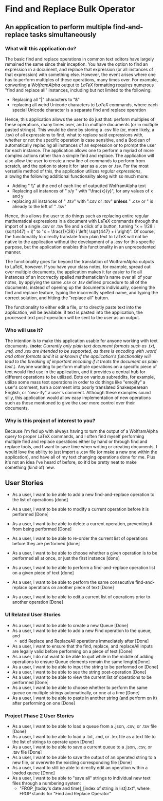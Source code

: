 # Find and Replace Bulk Operator

## An application to perform multiple find-and-replace tasks simultaneously

### What will this application do?

The basic find and replace operations in common text editors have largely remained the same since their inception. You have the option to find an expression in a document, and replace that expression (or all instances of that expression) with something else. However, the event arises where one has to perform multiples of these operations, many times over. For example, converting a *WolframAlpha* output to *LaTeX* formatting requires numerous "find and replace all" instances, including but not limited to the following:

- Replacing all "|" characters to "&"
- replacing all weird Unicode characters to *LaTeX* commands, where each special Unicode character is a separate find and replace operation

Hence, this application allows the user to do just that: perform multiples of these operations, many times over, and in multiple documents (or in multiple pasted strings). This would be done by storing a .csv file (or, more likely, a .tsv) of all expressions to find, what to replace said expressions with, whether or not the specific operation is case sensitive, and a Boolean of automatically replacing all instances of an expression or to prompt the user for each instance. The application allows one to perform a myriad of more complex actions rather than a simple find and replace. The application will also allow the user to create a new line of commands to perform from scratch, and the option to store it for later as a .csv or .tsv. For the most versatile method of this, the application utilizes *regular expressions*, allowing the following additional functionality along with so much more:

- Adding " \\\\" at the end of each line of outputted WolframAlpha text
- Replacing all instances of " x/y " with "\frac{x}{y}", for any values of x and y 
- replacing all instances of " .tsv" with ".csv or .tsv" **unless** " .csv or " is already to the left of " .tsv"

Hence, this allows the user to do things such as replacing entire regular mathematical expressions in a document with LaTeX commands through the import of a single .csv or .tsv file and a click of a button, turning "x = 1/28 i (sqrt(447) + i)" to "x = \frac{1}{28} i \left( \sqrt{447} + i \right)". Of course, the functionality to directly translate from plain text to LaTeX will not be native to the application without the development of a .csv for this specific purpose, but the application enables this functionality in an unprecedented manner. 

The functionality goes far beyond the translation of WolframAlpha outputs to LaTeX, however. If you have your class notes, for example, spread out over multiple documents, the application makes it far easier to fix all instances of an incorrectly spelled mathematician's name over all of your notes, by applying the same .csv or .tsv defined procedure to all of the documents, instead of opening up the documents individually, opening the find and replace feature, typing the incorrectly spelled name, and typing the correct solution, and hitting the "replace all" button. 

The functionality to either edit a file, or to directly paste text into the application, will be available. if text is pasted into the application, the processed text post-operation will be sent to the user as an output. 

### Who will use it?

The intention is to make this application usable for anyone working with text documents. (**note**: *Currently only plain text document formats such as .txt, .md, and .tex are intended to be supported, as there is encoding with .word and other formats and it is unknown if the application's functionality will lead to the breaking of important encoding if it treats the document as plain text.)*. Anyone wanting to perform multiple operations on a specific piece of text would find use in the application, and it provides a central hub for different operations to be utilized. Bots on various subreddits, for example, utilize some mass text operations in order to do things like "emojify" a user's comment, turn a comment into poorly translated Shakespearean English, or "owo-ify" a user's comment. Although these examples sound silly, this application would allow easy implementation of new operations such as those mentioned to give the user more control over their documents. 

### Why is this project of interest to you?

Because I'm fed up with always having to turn the output of a WolframAlpha query to proper LaTeX commands, and I often find myself performing multiple find and replace operations either by hand or through find and replace tools, and I want to save time when writing or creating documents. I would love the ability to just import a .csv file (or make a new one within the application), and have all of my text changing operations done for me. Plus it's not an idea I've heard of before, so it'd be pretty neat to make something (kind of) new. 

## User Stories

- As a user, I want to be able to add a new find-and-replace operation to the list of operations [done]

- As a user, I want to be able to modify a current operation before it is performed [Done]
- As a user, I want to be able to delete a current operation, preventing it from being performed [Done]
- As a user, I want to be able to re-order the current list of operations before they are performed [done]
- As a user, I want to be able to choose whether a given operation is to be performed all at once, or just the first instance [done]
- As a user, I want to be able to perform a find-and-replace operation list on a given piece of text [done]
- As a user, I want to be able to perform the same consecutive find-and-replace operations on another piece of text [Done]
- As a user, I want to be able to edit a current list of operations prior to another operation [Done]

### UI Related User Stories

- As a user, I want to be able to create a new Queue [Done]
- As a user, I want to be able to add a new Find operation to the queue, and 
    - add Replace and ReplaceAll operations immediately after [Done]
- As a user, I want to ensure that the find, replace, and replaceAll inputs are legally valid before performing on a piece of text [Done]
- As a user, I do not want to be able to quit while in the middle of adding operations to ensure Queue elements remain the same length[Done]
- As a user, I want to be able to input the string to be performed on [Done]
- As a user, I want to be able to see the string post-operation [Done]
- As a user, I want to be able to view the current list of operations to be performed [Done]
- As a user, I want to be able to choose whether to perform the same queue on multiple strings automatically, or one at a time [Done]
- As a user, I want to be able to paste in another string (and perform on it) after performing on one [Done]

### Project Phase 2 User Stories

- As a user, I want to be able to load a queue from a .json, .csv, or .tsv file [Done]
- As a user, I want to be able to load a .txt, .md, or .tex file as a text file to the list of strings to operate upon [Done]
- As a user, I want to be able to save a current queue to a .json, .csv, or .tsv file [Done]
- As a user, I want to be able to save the output of an operated string to a new file, or overwrite the existing corresponding file [Done]
- As a user, I want to still be able to directly edit an operation within a loaded queue [Done]
- As a user, I want to be able to "save all" strings to individual new text files through a numbering system:
    - "FROP_[today's date and time]_[index of string in list].txt", where FROP stands for "Find and Replace Operator"